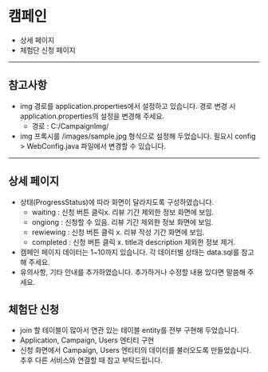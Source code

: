# 캠페인
- 상세 페이지
- 체험단 신청 페이지

***

## 참고사항
- img 경로를 application.properties에서 설정하고 있습니다.
  경로 변경 시 application.properties의 설정을 변경해 주세요.
  - 경로 : C:/CampaignImg/
- img 프록시를 /images/sample.jpg 형식으로 설정해 두었습니다.
  필요시 config > WebConfig.java 파일에서 변경할 수 있습니다.

***

## 상세 페이지
- 상태(ProgressStatus)에 따라 화면이 달라지도록 구성하였습니다.
  - waiting : 신청 버튼 클릭x. 리뷰 기간 제외한 정보 화면에 보임.
  - ongiong : 신청할 수 있음. 리뷰 기간 제외한 정보 화면에 보임.
  - rewiewing : 신청 버튼 클릭 x. 리뷰 작성 기간 화면에 보임.
  - completed : 신청 버튼 클릭 x. title과 description 제외한 정보 제거.
- 캠페인 페이지 데이터는 1~10까지 있습니다.
  각 데이터별 상태는 data.sql를 참고해 주세요.
- 유의사항, 기타 안내를 추가하였습니다.
  추가하거나 수정할 내용 있다면 말씀해 주세요.


## 체험단 신청
- join 할 테이블이 많아서 연관 있는 테이블 entity를 전부 구현해 두었습니다.
- Application, Campaign, Users 엔티티 구현
- 신청 화면에서 Campaign, Users 엔티티의 데이터를 불러오도록 만들었습니다.
  추후 다른 서비스와 연결할 때 참고 부탁드립니다.

